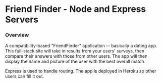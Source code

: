 # Friend Finder - Node and Express Servers

### Overview

A compatibility-based "FriendFinder" application -- basically a dating app. This full-stack site will take in results from your users' surveys, then compare their answers with those from other users. The app will then display the name and picture of the user with the best overall match.

Express is used to handle routing. The app is deployed in Heroku so other users can fill it out.

